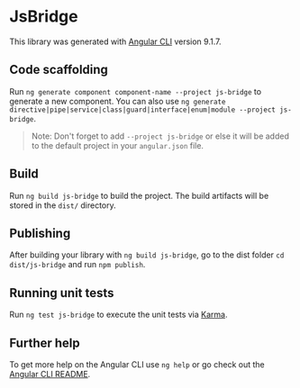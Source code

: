 # JsBridge

This library was generated with [Angular CLI](https://github.com/angular/angular-cli) version 9.1.7.

## Code scaffolding

Run `ng generate component component-name --project js-bridge` to generate a new component. You can also use `ng generate directive|pipe|service|class|guard|interface|enum|module --project js-bridge`.
> Note: Don't forget to add `--project js-bridge` or else it will be added to the default project in your `angular.json` file. 

## Build

Run `ng build js-bridge` to build the project. The build artifacts will be stored in the `dist/` directory.

## Publishing

After building your library with `ng build js-bridge`, go to the dist folder `cd dist/js-bridge` and run `npm publish`.

## Running unit tests

Run `ng test js-bridge` to execute the unit tests via [Karma](https://karma-runner.github.io).

## Further help

To get more help on the Angular CLI use `ng help` or go check out the [Angular CLI README](https://github.com/angular/angular-cli/blob/master/README.md).
